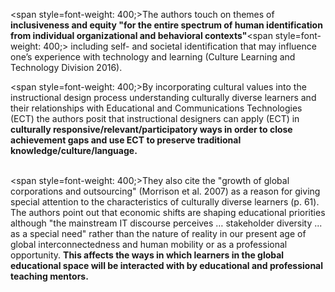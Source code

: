 <span style=font-weight: 400;>The authors touch on themes of </span>**inclusiveness and equity "for the entire spectrum of human identification from individual organizational and behavioral contexts"**<span style=font-weight: 400;> including self- and societal identification that may influence one’s experience with technology and learning (Culture Learning and Technology Division 2016). </span>

<span style=font-weight: 400;>By incorporating cultural values into the instructional design process understanding culturally diverse learners and their relationships with Educational and Communications Technologies (ECT) the authors posit that instructional designers can apply (ECT) in </span>**culturally responsive/relevant/participatory ways in order to close achievement gaps and use ECT to preserve traditional knowledge/culture/language.**</p>  <p><br><span style=font-weight: 400;>They also cite the "growth of global corporations and outsourcing" (Morrison et al. 2007) as a reason for giving special attention to the characteristics of culturally diverse learners (p. 61). The authors point out that economic shifts are shaping educational priorities although "the mainstream IT discourse perceives … stakeholder diversity ... as a special need" rather than the nature of reality in our present age of global interconnectedness and human mobility or as a professional opportunity. </span>**This affects the ways in which learners in the global educational space will be interacted with by educational and professional teaching mentors.**